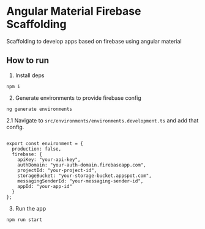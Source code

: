 # Angular Material Firebase Scaffolding

Scaffolding to develop apps based on firebase using angular material

## How to run

1. Install deps

```angular2html
npm i
```

2. Generate environments to provide firebase config
```
ng generate environments
```

2.1 Navigate to `src/environments/environments.development.ts` and add that config.

```

export const environment = {
  production: false,
  firebase: {
    apiKey: "your-api-key",
    authDomain: "your-auth-domain.firebaseapp.com",
    projectId: "your-project-id",
    storageBucket: "your-storage-bucket.appspot.com",
    messagingSenderId: "your-messaging-sender-id",
    appId: "your-app-id"
  }
};

```

3. Run the app

```angular2html
npm run start
```

